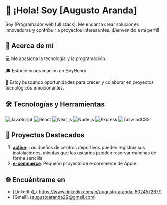 # 👋 ¡Hola! Soy [Augusto Aranda] 

Soy [Programador web full stack]. Me encanta crear soluciones innovadoras y contribuir a proyectos interesantes. ¡Bienvenido a mi perfil!

## 🌟 Acerca de mí

💻 Me apasiona la tecnología y la programación.

🎓 Estudió programación en SoyHenry .

🚀 Estoy buscando oportunidades para crecer y colaborar en proyectos tecnológicos emocionantes.

## 🛠️ Tecnologías y Herramientas

![JavaScript](https://img.shields.io/badge/-JavaScript-F7DF1E?style=flat&logo=javascript&logoColor=black)
![React](https://img.shields.io/badge/-React-61DAFB?style=flat&logo=react&logoColor=white)
![Next.js](https://img.shields.io/badge/-Next.js-000000?style=flat&logo=nextdotjs&logoColor=white)
![Node.js](https://img.shields.io/badge/-Node.js-339933?style=flat&logo=node.js&logoColor=white)
![Express](https://img.shields.io/badge/-Express-000000?style=flat&logo=express&logoColor=white)
![TailwindCSS](https://img.shields.io/badge/-TailwindCSS-06B6D4?style=flat&logo=tailwindcss&logoColor=white)

## 🚀 Proyectos Destacados

1. **[active](https://github.com/Active04-star)**: Los dueños de centros deportivos pueden registrar sus instalaciones, mientas que los usuarios pueden reservar canchas de forma sencilla
2. **[e-commerce](https://github.com/Aguchoaranda/front-ecommerce)**: Pequeño proyecto de e-commerce de Apple.



## 🌐 Encuéntrame en

- [LinkedIn]_( https://www.linkedin.com/in/augusto-aranda-602457267/)
- [Gmail]_(augustoaranda22@gmail.com)
